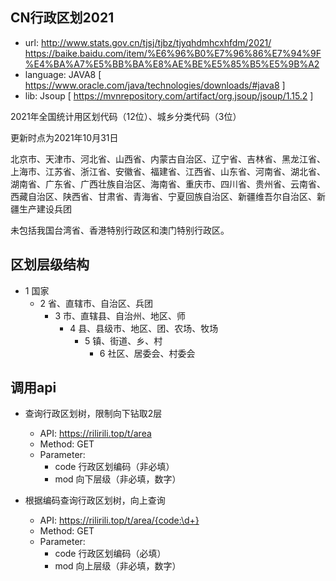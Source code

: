 ## CN行政区划2021

- url:      http://www.stats.gov.cn/tjsj/tjbz/tjyqhdmhcxhfdm/2021/
  https://baike.baidu.com/item/%E6%96%B0%E7%96%86%E7%94%9F%E4%BA%A7%E5%BB%BA%E8%AE%BE%E5%85%B5%E5%9B%A2
- language: JAVA8 [ https://www.oracle.com/java/technologies/downloads/#java8 ]
- lib:      Jsoup [ https://mvnrepository.com/artifact/org.jsoup/jsoup/1.15.2 ]

2021年全国统计用区划代码（12位）、城乡分类代码（3位）

更新时点为2021年10月31日

北京市、天津市、河北省、山西省、内蒙古自治区、辽宁省、吉林省、黑龙江省、上海市、江苏省、浙江省、安徽省、福建省、江西省、山东省、河南省、湖北省、湖南省、广东省、广西壮族自治区、海南省、重庆市、四川省、贵州省、云南省、西藏自治区、陕西省、甘肃省、青海省、宁夏回族自治区、新疆维吾尔自治区、新疆生产建设兵团

未包括我国台湾省、香港特别行政区和澳门特别行政区。

## 区划层级结构
- 1 国家
  - 2 省、直辖市、自治区、兵团
    - 3 市、直辖县、自治州、地区、师
      - 4 县、县级市、地区、团、农场、牧场
        - 5 镇、街道、乡、村
          - 6 社区、居委会、村委会

## 调用api

- 查询行政区划树，限制向下钻取2层
  - API: https://rilirili.top/t/area
  - Method: GET
  - Parameter:
    - code 行政区划编码（非必填）
    - mod 向下层级（非必填，数字）


- 根据编码查询行政区划树，向上查询
  - API: https://rilirili.top/t/area/{code:\d+}
  - Method: GET
  - Parameter:
    - code 行政区划编码（必填）
    - mod 向上层级（非必填，数字）
